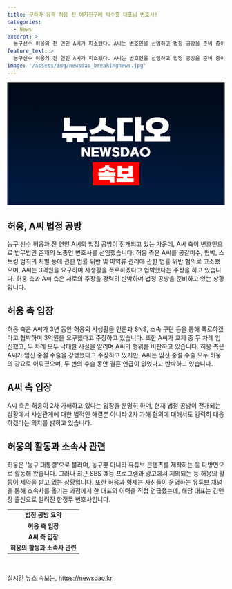 ```yaml
---
title: 구하라 유족 허웅 전 여자친구에 박수홍 대표님 변호사!
categories:
  - News
excerpt: >
  농구선수 허웅의 전 연인 A씨가 피소됐다. A씨는 변호인을 선임하고 법정 공방을 준비 중이며, 허웅 측은 A씨에 대한 공갈미수, 협박, 스토킹 등의 혐의를 제기했다. 이에 A씨 측은 허웅이 2차 가해를 했다는 입장을 밝혀 시시비비를 법적으로 가르는 한편, 2차 가해 혐의에도 대응하겠다고 밝혔다. 농구선수인 허웅은 가족들과 함께 유튜브 채널을 운영하며 다방면으로 활발한 활동을 펼치고 있었으나 최근 SBS 예능과 광고에서 그의 모습이 제외되는 사태가 발생했다. 현재 키플레이어 에이전시 소속으로 몸담고 있는 허웅에 대한 이목이 높아지고 있다.
feature_text: >
  농구선수 허웅의 전 연인 A씨가 피소됐다. A씨는 변호인을 선임하고 법정 공방을 준비 중이며, 허웅 측은 A씨에 대한 공갈미수, 협박, 스토킹 등의 혐의를 제기했다. 이에 A씨 측은 허웅이 2차 가해를 했다는 입장을 밝혀 시시비비를 법적으로 가르는 한편, 2차 가해 혐의에도 대응하겠다고 밝혔다. 농구선수인 허웅은 가족들과 함께 유튜브 채널을 운영하며 다방면으로 활발한 활동을 펼치고 있었으나 최근 SBS 예능과 광고에서 그의 모습이 제외되는 사태가 발생했다. 현재 키플레이어 에이전시 소속으로 몸담고 있는 허웅에 대한 이목이 높아지고 있다.
image: '/assets/img/newsdao_breakingnews.jpg'
---
```


<p><img src="/assets/img/newsdao_breakingnews.jpg" alt="cryptoinkorea 속보" /></p>

<h2 data-ke-size="size26">허웅, A씨 법정 공방</h2>

<p data-ke-size="size16">농구 선수 허웅과 전 연인 A씨의 법정 공방이 전개되고 있는 가운데, A씨 측이 변호인으로 법무법인 존재의 노종언 변호사를 선임했습니다. 허웅 측은 A씨를 공갈미수, 협박, 스토킹 범죄의 처벌 등에 관한 법률 위반 및 마약류 관리에 관한 법률 위반 혐의로 고소했으며, A씨는 3억원을 요구하며 사생활을 폭로하겠다고 협박했다는 주장을 하고 있습니다. 허웅 측과 A씨 측은 서로의 주장을 강력히 반박하며 법정 공방을 준비하고 있는 상황입니다.</p>

<h2 data-ke-size="size26">허웅 측 입장</h2>

<p data-ke-size="size16">허웅 측은 A씨가 3년 동안 허웅의 사생활을 언론과 SNS, 소속 구단 등을 통해 폭로하겠다고 협박하며 3억원을 요구했다고 주장하고 있습니다. 또한 A씨가 교제 중 두 차례 임신했고, 두 차례 모두 낙태한 사실을 알리며 A씨의 행위를 비판하고 있습니다. 허웅 측은 A씨가 임신 중절 수술을 강행했다고 주장하고 있지만, A씨는 임신 중절 수술 모두 허웅의 강요로 이뤄졌으며, 두 번의 수술 동안 결혼 언급이 없었다고 반박하고 있습니다.</p>

<h2 data-ke-size="size26">A씨 측 입장</h2>

<p data-ke-size="size16">A씨 측은 허웅이 2차 가해하고 있다는 입장을 분명히 하며, 현재 법정 공방이 전개되는 상황에서 사실관계에 대한 법적인 해결뿐 아니라 2차 가해 혐의에 대해서도 강력히 대응하겠다는 의지를 밝히고 있습니다.</p>

<h2 data-ke-size="size26">허웅의 활동과 소속사 관련</h2>

<p data-ke-size="size16">허웅은 '농구 대통령'으로 불리며, 농구뿐 아니라 유튜브 콘텐츠를 제작하는 등 다방면으로 활동해 왔습니다. 그러나 최근 SBS 예능 프로그램과 광고에서 제외되는 등 허웅의 활동이 제약을 받고 있는 상황입니다. 또한 허웅과 형제는 자신들이 운영하는 유튜브 채널을 통해 소속사를 옮기는 과정에서 한 대표의 이력을 직접 언급했는데, 해당 대표는 김앤장 출신으로 알려진 한정무 변호사입니다.</p>

<table>
  <tr>
    <td style="text-align: center; height: 17px;"><b>법정 공방 요약</b></td>
  </tr>
  <tr>
    <td style="text-align: center; height: 17px;"><b>허웅 측 입장</b></td>
  </tr>
  <tr>
    <td style="text-align: center; height: 17px;"><b>A씨 측 입장</b></td>
  </tr>
  <tr>
    <td style="text-align: center; height: 17px;"><b>허웅의 활동과 소속사 관련</b></td>
  </tr>
</table>

<p data-ke-size="size16">&nbsp;</p>
실시간 뉴스 속보는, <a href="https://newsdao.kr" rel="dofollow">https://newsdao.kr</a>



